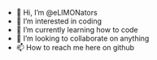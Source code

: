 - 👋 Hi, I’m @eLIMONators
- 👀 I’m interested in coding
- 🌱 I’m currently learning how to code
- 💞️ I’m looking to collaborate on anything
- 📫 How to reach me here on github
